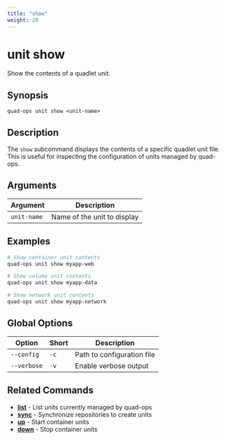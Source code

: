 ```yaml
---
title: "show"
weight: 20
---
```


# unit show

Show the contents of a quadlet unit.

## Synopsis

```
quad-ops unit show <unit-name>
```

## Description

The `show` subcommand displays the contents of a specific quadlet unit file. This is useful for inspecting the configuration of units managed by quad-ops.

## Arguments

| Argument | Description |
|----------|-------------|
| `unit-name` | Name of the unit to display |

## Examples

```bash
# Show container unit contents
quad-ops unit show myapp-web

# Show volume unit contents  
quad-ops unit show myapp-data

# Show network unit contents
quad-ops unit show myapp-network
```

## Global Options

| Option | Short | Description |
|--------|-------|-------------|
| `--config` | `-c` | Path to configuration file |
| `--verbose` | `-v` | Enable verbose output |

## Related Commands

- **[list](list)** - List units currently managed by quad-ops
- **[sync](../sync)** - Synchronize repositories to create units
- **[up](../up)** - Start container units
- **[down](../down)** - Stop container units